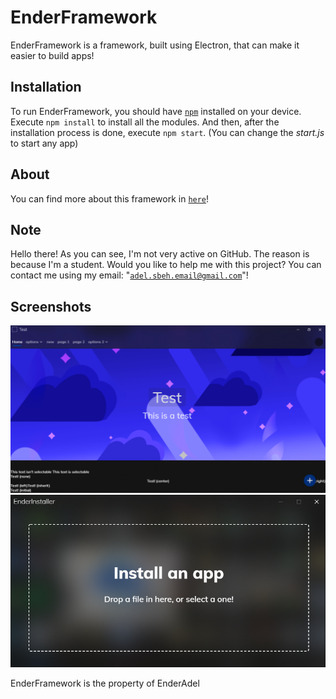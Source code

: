 # EnderFramework
EnderFramework is a framework, built using Electron, that can make it easier to build apps!

## Installation
To run EnderFramework, you should have [`npm`](https://npmjs.com/) installed on your device. Execute ```npm install``` to install all the modules. And then, after the installation process is done, execute ```npm start```. (You can change the *start.js* to start any app)

## About
You can find more about this framework in [`here`](https://enderadel.net/EnderFramework)!

## Note
Hello there! As you can see, I'm not very active on GitHub. The reason is because I'm a student. Would you like to help me with this project? You can contact me using my email: "[`adel.sbeh.email@gmail.com`](mailto:adel.sbeh.email@gmail.com)"!

## Screenshots

![Screenshot](https://github.com/EnderAdel/EnderFramework/blob/master/repository/screenshots/1.png?raw=true "A test app")
![Screenshot](https://github.com/EnderAdel/EnderFramework/blob/master/repository/screenshots/2.png?raw=true "EnderInstaller")


EnderFramework is the property of EnderAdel